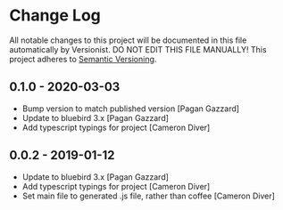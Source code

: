 # Change Log

All notable changes to this project will be documented in this file
automatically by Versionist. DO NOT EDIT THIS FILE MANUALLY!
This project adheres to [Semantic Versioning](http://semver.org/).

## 0.1.0 - 2020-03-03

* Bump version to match published version [Pagan Gazzard]
* Update to bluebird 3.x [Pagan Gazzard]
* Add typescript typings for project [Cameron Diver]

## 0.0.2 - 2019-01-12

* Update to bluebird 3.x [Pagan Gazzard]
* Add typescript typings for project [Cameron Diver]
* Set main file to generated .js file, rather than coffee [Cameron Diver]
